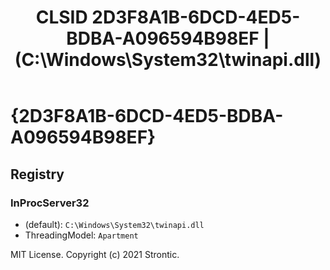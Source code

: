 ﻿---
title: "CLSID 2D3F8A1B-6DCD-4ED5-BDBA-A096594B98EF | (C:\\Windows\\System32\\twinapi.dll)"
excerpt: What is COM-Object CLSID 2D3F8A1B-6DCD-4ED5-BDBA-A096594B98EF?
---

# {2D3F8A1B-6DCD-4ED5-BDBA-A096594B98EF}


## Registry


### InProcServer32

* (default): `C:\Windows\System32\twinapi.dll`
* ThreadingModel: `Apartment`

MIT License. Copyright (c) 2021 Strontic.


